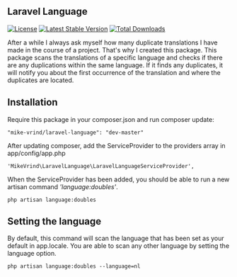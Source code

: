 ## Laravel Language
[![License](https://poser.pugx.org/mike-vrind/laravel-language/license.svg)](https://packagist.org/packages/mike-vrind/laravel-language)
[![Latest Stable Version](https://poser.pugx.org/mike-vrind/laravel-language/v/stable.svg)](https://packagist.org/packages/mike-vrind/laravel-language)
[![Total Downloads](https://poser.pugx.org/mike-vrind/laravel-language/downloads.svg)](https://packagist.org/packages/mike-vrind/laravel-language)

After a while I always ask myself how many duplicate translations I have made in the course of a project.
That's why I created this package. This package scans the translations of a specific language and checks if there are any duplications within the same language.
If it finds any duplicates, it will notify you about the first occurrence of the translation and where the duplicates are located.

## Installation

Require this package in your composer.json and run composer update:

    "mike-vrind/laravel-language": "dev-master"

After updating composer, add the ServiceProvider to the providers array in app/config/app.php

    'MikeVrind\LaravelLanguage\LaravelLanguageServiceProvider',

When the ServiceProvider has been added, you should be able to run a new artisan command _'language:doubles'_.

    php artisan language:doubles

## Setting the language
By default, this command will scan the language that has been set as your default in app.locale.
You are able to scan any other language by setting the language option.


    php artisan language:doubles --language=nl

